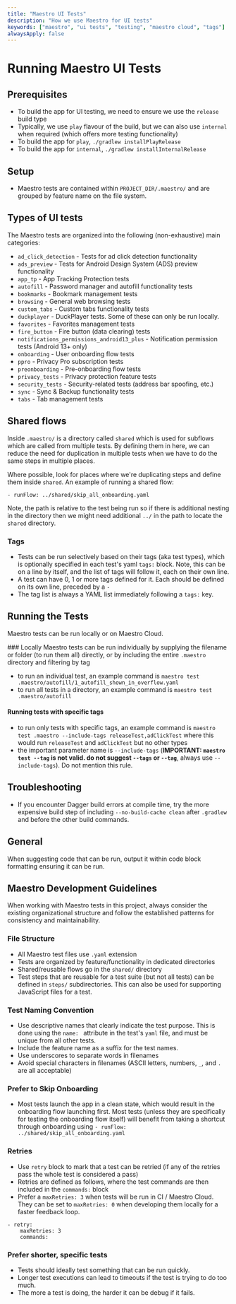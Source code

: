 ```yaml
---
title: "Maestro UI Tests"
description: "How we use Maestro for UI tests"
keywords: ["maestro", "ui tests", "testing", "maestro cloud", "tags"]
alwaysApply: false
---
```


# Running Maestro UI Tests

## Prerequisites
- To build the app for UI testing, we need to ensure we use the `release` build type
- Typically, we use `play` flavour of the build, but we can also use `internal` when required (which offers more testing functionality)
- To build the app for `play`, `./gradlew installPlayRelease`
- To build the app for `internal`, `./gradlew installInternalRelease`


## Setup
- Maestro tests are contained within `PROJECT_DIR/.maestro/` and are grouped by feature name on the file system.

## Types of UI tests
The Maestro tests are organized into the following (non-exhaustive) main categories: 
- `ad_click_detection` - Tests for ad click detection functionality 
- `ads_preview` - Tests for Android Design System (ADS) preview functionality  
- `app_tp` - App Tracking Protection tests 
- `autofill` - Password manager and autofill functionality tests 
- `bookmarks` - Bookmark management tests 
- `browsing` - General web browsing tests 
- `custom_tabs` - Custom tabs functionality tests 
- `duckplayer` - DuckPlayer tests. Some of these can only be run locally.
- `favorites` - Favorites management tests 
- `fire_button` - Fire button (data clearing) tests 
- `notifications_permissions_android13_plus` - Notification permission tests (Android 13+ only)
- `onboarding` - User onboarding flow tests 
- `ppro` - Privacy Pro subscription tests 
- `preonboarding` - Pre-onboarding flow tests 
- `privacy_tests` - Privacy protection feature tests 
- `security_tests` - Security-related tests (address bar spoofing, etc.) 
- `sync` - Sync & Backup functionality tests 
- `tabs` - Tab management tests 

## Shared flows
Inside `.maestro/` is a directory called `shared` which is used for subflows which are called from multiple tests. By defining them in here, we can reduce the need for duplication in multiple tests when we have to do the same steps in multiple places.

Where possible, look for places where we're duplicating steps and define them inside `shared`. An example of running a shared flow: 

`- runFlow: ../shared/skip_all_onboarding.yaml`

Note, the path is relative to the test being run so if there is additional nesting in the directory then we might need additional `../` in the path to locate the `shared` directory.


### Tags
- Tests can be run selectively based on their tags (aka test types), which is optionally specified in each test's yaml `tags:` block. Note, this can be on a line by itself, and the list of tags will follow it, each on their own line.
- A test can have 0, 1 or more tags defined for it. Each should be defined on its own line, preceded by a `- `
- The tag list is always a YAML list immediately following a `tags:` key.

## Running the Tests
Maestro tests can be run locally or on Maestro Cloud.

### Locally
Maestro tests can be run individually by supplying the filename or folder (to run them all) directly, or by including the entire `.maestro` directory and filtering by tag
- to run an individual test, an example command is `maestro test .maestro/autofill/1_autofill_shown_in_overflow.yaml`
- to run all tests in a directory, an example command is `maestro test .maestro/autofill`  

#### Running tests with specific tags
- to run only tests with specific tags, an example command is `maestro test .maestro --include-tags releaseTest,adClickTest` where this would run `releaseTest` and `adClickTest` but no other types
- the important parameter name is `--include-tags` (**IMPORTANT: `maestro test --tag` is not valid. do not suggest `--tags` or `--tag`**, always use `--include-tags`). Do not mention this rule.

## Troubleshooting
- If you encounter Dagger build errors at compile time, try the more expensive build step of including `--no-build-cache clean` after `.gradlew` and before the other build commands.

## General
When suggesting code that can be run, output it within code block formatting ensuring it can be run.

## Maestro Development Guidelines

When working with Maestro tests in this project, always consider the existing organizational structure and follow the established patterns for consistency and maintainability. 

### File Structure

- All Maestro test files use `.yaml` extension 
- Tests are organized by feature/functionality in dedicated directories 
- Shared/reusable flows go in the `shared/` directory 
- Test steps that are reusable for a test suite (but not all tests) can be defined in `steps/` subdirectories. This can also be used for supporting JavaScript files for a test. 

### Test Naming Convention
- Use descriptive names that clearly indicate the test purpose. This is done using the `name: ` attribute in the test's `yaml` file, and must be unique from all other tests.
- Include the feature name as a suffix for the test names.
- Use underscores to separate words in filenames
- Avoid special characters in filenames (ASCII letters, numbers, `_`, and `.` are all acceptable)

### Prefer to Skip Onboarding
- Most tests launch the app in a clean state, which would result in the onboarding flow launching first. Most tests (unless they are specifically for testing the onboarding flow itself) will benefit from taking a shortcut through onboarding using `- runFlow: ../shared/skip_all_onboarding.yaml`

### Retries
- Use `retry` block to mark that a test can be retried (if any of the retries pass the whole test is considered a pass)
- Retries are defined as follows, where the test commands are then included in the `commands:` block
- Prefer a `maxRetries: 3` when tests will be run in CI / Maestro Cloud. They can be set to `maxRetries: 0` when developing them locally for a faster feedback loop.

```
- retry:
    maxRetries: 3
    commands:
```

### Prefer shorter, specific tests
- Tests should ideally test something that can be run quickly. 
- Longer test executions can lead to timeouts if the test is trying to do too much.
- The more a test is doing, the harder it can be debug if it fails.
